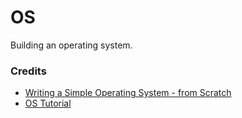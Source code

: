 # OS

Building an operating system. 

### Credits  

+ [Writing a Simple Operating System - from Scratch](https://www.cs.bham.ac.uk/~exr/lectures/opsys/10_11/lectures/os-dev.pdf)
+ [OS Tutorial](https://github.com/cfenollosa/os-tutorial)
